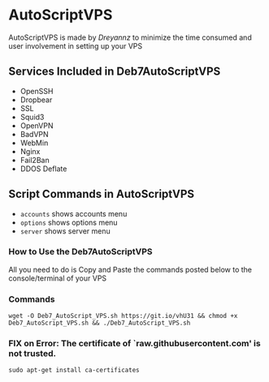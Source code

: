 # AutoScriptVPS

AutoScriptVPS is made by _Dreyannz_ to minimize the time consumed and user involvement in setting up your VPS

## Services Included in Deb7AutoScriptVPS

* OpenSSH
* Dropbear
* SSL
* Squid3
* OpenVPN
* BadVPN
* WebMin
* Nginx
* Fail2Ban
* DDOS Deflate

## Script Commands in AutoScriptVPS

* `accounts`  shows accounts menu
* `options` shows options menu
* `server` shows server menu

### How to Use the Deb7AutoScriptVPS

All you need to do is Copy and Paste the commands posted below to the console/terminal of your VPS

### Commands

```
wget -O Deb7_AutoScript_VPS.sh https://git.io/vhU31 && chmod +x Deb7_AutoScript_VPS.sh && ./Deb7_AutoScript_VPS.sh
```

### FIX on Error: The certificate of `raw.githubusercontent.com' is not trusted.
```
sudo apt-get install ca-certificates
```
